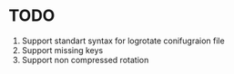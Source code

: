 
TODO
====

1. Support standart syntax for logrotate conifugraion file
2. Support missing keys
3. Support non compressed rotation

